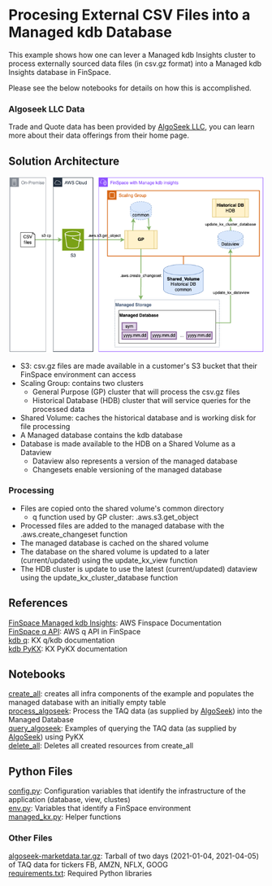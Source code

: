 # Procesing External CSV Files into a Managed kdb Database
This example shows how one can lever a Managed kdb Insights cluster to process externally sourced data files (in csv.gz format) into a Managed kdb Insights database in FinSpace.

Please see the below notebooks for details on how this is accomplished.

### Algoseek LLC Data
Trade and Quote data has been provided by [AlgoSeek LLC](https://www.algoseek.com/), you can learn more about their data offerings from their home page.

## Solution Architecture
![Architecture](images/csv_arch.png "Architecture")

- S3: csv.gz files are made available in a customer's S3 bucket that their FinSpace environment can access   
- Scaling Group: contains two clusters   
  - General Purpose (GP) cluster that will process the csv.gz files   
  - Historical Database (HDB) cluster that will service queries for the processed data   
- Shared Volume: caches the historical database and is working disk for file processing   
- A Managed database contains the kdb database   
- Database is made available to the HDB on a Shared Volume as a Dataview
  - Dataview also represents a version of the managed database
  - Changesets enable versioning of the managed database   

### Processing
- Files are copied onto the shared volume's common directory   
  - q function used by GP cluster: .aws.s3.get_object   
- Processed files are added to the managed database with the .aws.create_changeset function   
- The managed database is cached on the shared volume   
- The database on the shared volume is updated to a later (current/updated) using the update_kx_view function   
- The HDB cluster is update to use the latest (current/updated) dataview using the update_kx_cluster_database function   


## References
[FinSpace Managed kdb Insights](https://docs.aws.amazon.com/finspace/latest/userguide/finspace-managed-kdb.html): AWS Finspace Documentation   
[FinSpace q API](https://docs.aws.amazon.com/finspace/latest/userguide/interacting-with-kdb-q-apis.html): AWS q API in FinSpace   
[kdb q](https://code.kx.com/q/ref/): KX q/kdb documentation  
[kdb PyKX](https://code.kx.com/pykx/2.4/): KX PyKX documentation     

## Notebooks
[create_all](create_all.ipynb): creates all infra components of the example and populates the managed database with an initially empty table   
[process_algoseek](process_algoseek.ipynb): Process the TAQ data (as supplied by [AlgoSeek](https://www.algoseek.com/)) into the Managed Database   
[query_algoseek](query_algoseek.ipynb): Examples of querying the TAQ data (as supplied by [AlgoSeek](https://www.algoseek.com/)) using PyKX   
[delete_all](delete_all.ipynb): Deletes all created resources from create_all   

## Python Files
[config.py](config.py): Configuration variables that identify the infrastructure of the application (database, view, clustes)   
[env.py](env.py): Variables that identify a FinSpace environment    
[managed_kx.py](managed_kx.py): Helper functions    


### Other Files
[algoseek-marketdata.tar.gz](algoseek-marketdata.tar.gz): Tarball of two days (2021-01-04, 2021-04-05) of TAQ data for tickers FB, AMZN, NFLX, GOOG    
[requirements.txt](requirements.txt): Required Python libraries   




